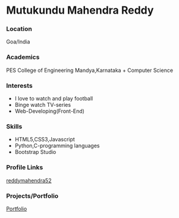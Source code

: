 # Mutukundu Mahendra Reddy

### Location
Goa/India

### Academics
PES College of Engineering Mandya,Karnataka + Computer Science

### Interests
* I love to watch and play football
* Binge watch TV-series
* Web-Developing(Front-End)

### Skills
* HTML5,CSS3,Javascript
* Python,C-programming languages
* Bootstrap Studio

### Profile Links
[reddymahendra52](https://github.com/reddymahendra52)

### Projects/Portfolio
[Portfolio](https://reddymahendra52.github.io/)

